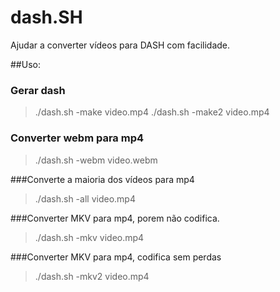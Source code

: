 # dash.SH
Ajudar a converter vídeos para DASH com facilidade.

##Uso:

### Gerar dash
> ./dash.sh -make video.mp4
> ./dash.sh -make2 video.mp4

### Converter webm para mp4
> ./dash.sh -webm video.webm

###Converte a maioria dos vídeos para mp4
> ./dash.sh -all video.mp4

###Converter MKV para mp4, porem não codifica.
>./dash.sh -mkv video.mp4

###Converter MKV para mp4, codifica sem perdas
>./dash.sh -mkv2 video.mp4
